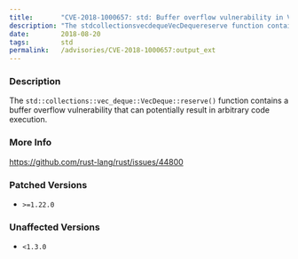 ```yaml
---
title:       "CVE-2018-1000657: std: Buffer overflow vulnerability in VecDeque::reserve()"
description: "The stdcollectionsvecdequeVecDequereserve function contains a buffer overflow vulnerability that can potentially result in arbitrary code execution."
date:        2018-08-20
tags:        std
permalink:   /advisories/CVE-2018-1000657:output_ext
---
```


### Description

The `std::collections::vec_deque::VecDeque::reserve()` function contains a
buffer overflow vulnerability that can potentially result in arbitrary code
execution.

### More Info

<https://github.com/rust-lang/rust/issues/44800>

### Patched Versions

- `>=1.22.0`



### Unaffected Versions

- `<1.3.0`
